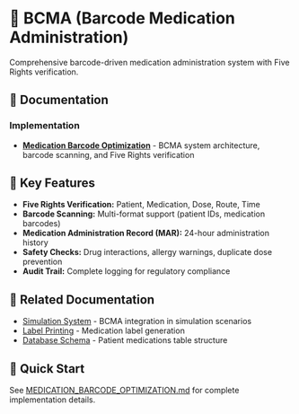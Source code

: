 # 🎯 BCMA (Barcode Medication Administration)

Comprehensive barcode-driven medication administration system with Five Rights verification.

## 📄 Documentation

### Implementation
- **[Medication Barcode Optimization](MEDICATION_BARCODE_OPTIMIZATION.md)** - BCMA system architecture, barcode scanning, and Five Rights verification

## 🏥 Key Features

- **Five Rights Verification:** Patient, Medication, Dose, Route, Time
- **Barcode Scanning:** Multi-format support (patient IDs, medication barcodes)
- **Medication Administration Record (MAR):** 24-hour administration history
- **Safety Checks:** Drug interactions, allergy warnings, duplicate dose prevention
- **Audit Trail:** Complete logging for regulatory compliance

## 🔗 Related Documentation

- [Simulation System](../simulation/) - BCMA integration in simulation scenarios
- [Label Printing](../labels/) - Medication label generation
- [Database Schema](../../../database/migrations/) - Patient medications table structure

## 🚀 Quick Start

See [MEDICATION_BARCODE_OPTIMIZATION.md](MEDICATION_BARCODE_OPTIMIZATION.md) for complete implementation details.
